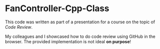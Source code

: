 # FanController-Cpp-Class
This code was written as part of a presentation for a course on the topic of *Code Review*.

My colleagues and I showcased how to do code review using GitHub in the browser.
The provided implementation is not ideal **on purpose**!
